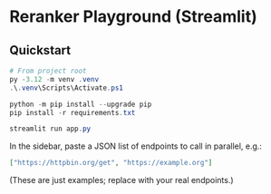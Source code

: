 # Reranker Playground (Streamlit)

## Quickstart

```powershell
# From project root
py -3.12 -m venv .venv
.\.venv\Scripts\Activate.ps1

python -m pip install --upgrade pip
pip install -r requirements.txt

streamlit run app.py
```

In the sidebar, paste a JSON list of endpoints to call in parallel, e.g.:

```json
["https://httpbin.org/get", "https://example.org"]
```
(These are just examples; replace with your real endpoints.)